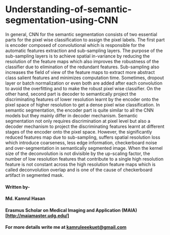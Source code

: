 # Understanding-of-semantic-segmentation-using-CNN

In general, CNN for the semantic segmentation consists of two essential parts for the pixel wise classification to assign the pixel labels. The first part is encoder composed of convolutional which is responsible for the automatic features extraction and sub-sampling layers. The purpose of the sub-sampling layers is to achieve spatial in-variance by reducing the resolution of the feature maps which also improves the robustness of the classifier due to elimination of the redundant features. Sub-sampling also increases the field of view of the feature maps to extract more abstract class salient features and  minimizes computation time. Sometimes, dropout layer or batch normalization or even both are added after each convolution to avoid the overfitting and to make the robust pixel wise classifier. On the other hand, second part is decoder to semantically project the discriminating features of lower resolution learnt by the encoder onto the pixel space of higher resolution to get a dense pixel wise classification. In semantic segmentation, the encoder part is quite similar to all the CNN models but they mainly differ in decoder mechanism. Semantic segmentation not only requires discrimination at pixel level but also a decoder mechanism to project the discriminating features learnt at different stages of the encoder onto the pixel space. However, the significantly reduced features map due to sub-sampling, suffers spatial resolution loss which introduce coarseness, less edge information, checkerboard noise and over-segmentation in semantically segmented image. When the kernel size of the deconvolution is not divisible by the up-scaling factor, the number of low resolution features that contribute to a single high resolution feature is not constant across the high resolution feature maps which is called deconvolution overlap and is one of the cause of checkerboard artifact in segmented mask.



#### Written by-
#### Md. Kamrul Hasan 
#### Erasmus Scholar on Medical Imaging and Application (MAIA) [http://maiamaster.udg.edu/]
#### For more details write me at kamruleeekuet@gmail.com
